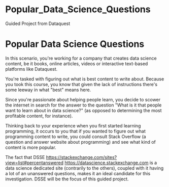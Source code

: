 # Popular_Data_Science_Questions
Guided Project from Dataquest

# Popular Data Science Questions

In this scenario, you're working for a company that creates data science content, be it books, online articles, videos or interactive text-based platforms like Dataquest.

You're tasked with figuring out what is best content to write about. Because you took this course, you know that given the lack of instructions there's some leeway in what "best" means here.

Since you're passionate about helping people learn, you decide to scower the internet in search for the answer to the question "What is it that people want to learn about in data science?" (as opposed to determining the most profitable content, for instance).

Thinking back to your experience when you first started learning programming, it occurs to you that if you wanted to figure out what programming content to write, you could consult Stack Overflow (a question and answer website about programming) and see what kind of content is more popular.

The fact that DSSE https://stackexchange.com/sites?view=list#percentanswered https://datascience.stackexchange.com is a data science dedicated site (contrarily to the others), coupled with it having a lot of an unanswered questions, makes it an ideal candidate for this investigation. DSSE will be the focus of this guided project.
